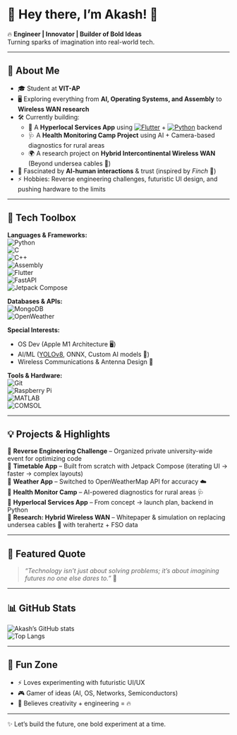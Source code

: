 
# 🌌 Hey there, I’m Akash! 👋  

🔥 **Engineer | Innovator | Builder of Bold Ideas**  
Turning sparks of imagination into real-world tech.  

---

## 🚀 About Me  
- 🎓 Student at **VIT-AP**  
- 🖥️ Exploring everything from **AI, Operating Systems, and Assembly** to **Wireless WAN research**  
- 🛠️ Currently building:  
  - 📱 A **Hyperlocal Services App** using [![Flutter](https://img.shields.io/badge/Flutter-02569B?logo=flutter&logoColor=white)](https://flutter.dev/) + [![Python](https://img.shields.io/badge/Python-3776AB?logo=python&logoColor=white)](https://www.python.org/) backend  
  - 🩺 A **Health Monitoring Camp Project** using AI + Camera-based diagnostics for rural areas  
  - 🌍 A research project on **Hybrid Intercontinental Wireless WAN** (Beyond undersea cables 🚀)  
- 🤖 Fascinated by **AI-human interactions** & trust (inspired by *Finch* 🎥)  
- ⚡ Hobbies: Reverse engineering challenges, futuristic UI design, and pushing hardware to the limits  

---

## 🧰 Tech Toolbox  

**Languages & Frameworks:**  
![Python](https://img.shields.io/badge/Python-3776AB?logo=python&logoColor=white)  
![C](https://img.shields.io/badge/C-00599C?logo=c&logoColor=white)  
![C++](https://img.shields.io/badge/C++-00599C?logo=cplusplus&logoColor=white)  
![Assembly](https://img.shields.io/badge/Assembly-6E4C13?logo=asm&logoColor=white)  
![Flutter](https://img.shields.io/badge/Flutter-02569B?logo=flutter&logoColor=white)  
![FastAPI](https://img.shields.io/badge/FastAPI-009688?logo=fastapi&logoColor=white)  
![Jetpack Compose](https://img.shields.io/badge/Jetpack%20Compose-4285F4?logo=jetpackcompose&logoColor=white)  

**Databases & APIs:**  
![MongoDB](https://img.shields.io/badge/MongoDB-47A248?logo=mongodb&logoColor=white)  
![OpenWeather](https://img.shields.io/badge/OpenWeatherMap-FF8C00?logo=openweathermap&logoColor=white)  

**Special Interests:**  
- OS Dev (Apple M1 Architecture 🖥️)  
- AI/ML ([YOLOv8](https://github.com/ultralytics/ultralytics), ONNX, Custom AI models 🤖)  
- Wireless Communications & Antenna Design 📡  

**Tools & Hardware:**  
![Git](https://img.shields.io/badge/Git-F05032?logo=git&logoColor=white)  
![Raspberry Pi](https://img.shields.io/badge/Raspberry%20Pi-A22846?logo=raspberrypi&logoColor=white)  
![MATLAB](https://img.shields.io/badge/MATLAB-FF6F00?logo=mathworks&logoColor=white)  
![COMSOL](https://img.shields.io/badge/COMSOL-005C8A?logo=comsol&logoColor=white)  

---

## 💡 Projects & Highlights  
🔹 **Reverse Engineering Challenge** – Organized private university-wide event for optimizing code  
🔹 **Timetable App** – Built from scratch with Jetpack Compose (iterating UI → faster → complex layouts)  
🔹 **Weather App** – Switched to OpenWeatherMap API for accuracy ☁️  
🔹 **Health Monitor Camp** – AI-powered diagnostics for rural areas 🩺  
🔹 **Hyperlocal Services App** – From concept → launch plan, backend in Python  
🔹 **Research: Hybrid Wireless WAN** – Whitepaper & simulation on replacing undersea cables 🌊 with terahertz + FSO data  

---

## 🌟 Featured Quote  
> *“Technology isn’t just about solving problems; it’s about imagining futures no one else dares to.”* 🚀  

---

## 📊 GitHub Stats  
![Akash’s GitHub stats](https://github-readme-stats.vercel.app/api?username=AKASH-KUMAR-BARPANDA&show_icons=true&theme=radical)  
![Top Langs](https://github-readme-stats.vercel.app/api/top-langs/?username=AKASH-KUMAR-BARPANDA&layout=compact&theme=radical)  

---

## 🎨 Fun Zone  
- ⚡ Loves experimenting with futuristic UI/UX  
- 🎮 Gamer of ideas (AI, OS, Networks, Semiconductors)  
- 🎨 Believes creativity + engineering = 🔥  

---

✨ Let’s build the future, one bold experiment at a time.  
